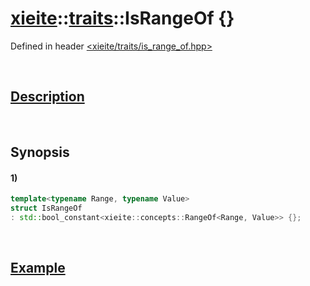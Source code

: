 # [xieite](../../xieite.md)\:\:[traits](../../traits.md)\:\:IsRangeOf \{\}
Defined in header [<xieite/traits/is_range_of.hpp>](../../../include/xieite/traits/is_range_of.hpp)

&nbsp;

## [Description](../concepts/range_of.md#Description)

&nbsp;

## Synopsis
#### 1)
```cpp
template<typename Range, typename Value>
struct IsRangeOf
: std::bool_constant<xieite::concepts::RangeOf<Range, Value>> {};
```

&nbsp;

## [Example](../concepts/range_of.md#Example)
